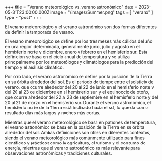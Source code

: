 +++
title = "Verano meteorológico vs. verano astronómico"
date = 2023-05-31T23:00:00.000Z
image = "/images/Summer.png"
tags = [ "verano" ]
type = "post"
+++

El verano meteorológico y el verano astronómico son dos formas diferentes de definir la temporada de verano.

El verano meteorológico se define por los tres meses más cálidos del año en una región determinada, generalmente junio, julio y agosto en el hemisferio norte y diciembre, enero y febrero en el hemisferio sur. Esta definición se basa en el ciclo anual de temperatura y se utiliza principalmente por los meteorólogos y climatólogos para la predicción del tiempo y el análisis climático.

Por otro lado, el verano astronómico se define por la posición de la Tierra en su órbita alrededor del sol. Es el período de tiempo entre el solsticio de verano, que ocurre alrededor del 20 al 22 de junio en el hemisferio norte y del 20 al 23 de diciembre en el hemisferio sur, y el equinoccio de otoño, que ocurre alrededor del 22 al 23 de septiembre en el hemisferio norte y del 20 al 21 de marzo en el hemisferio sur. Durante el verano astronómico, el hemisferio norte de la Tierra está inclinado hacia el sol, lo que da como resultado días más largos y noches más cortas.

Mientras que el verano meteorológico se basa en patrones de temperatura, el verano astronómico se basa en la posición de la Tierra en su órbita alrededor del sol. Ambas definiciones son útiles en diferentes contextos, siendo el verano meteorológico más comúnmente utilizado para fines científicos y prácticos como la agricultura, el turismo y el consumo de energía, mientras que el verano astronómico es más relevante para observaciones astronómicas y tradiciones culturales.
